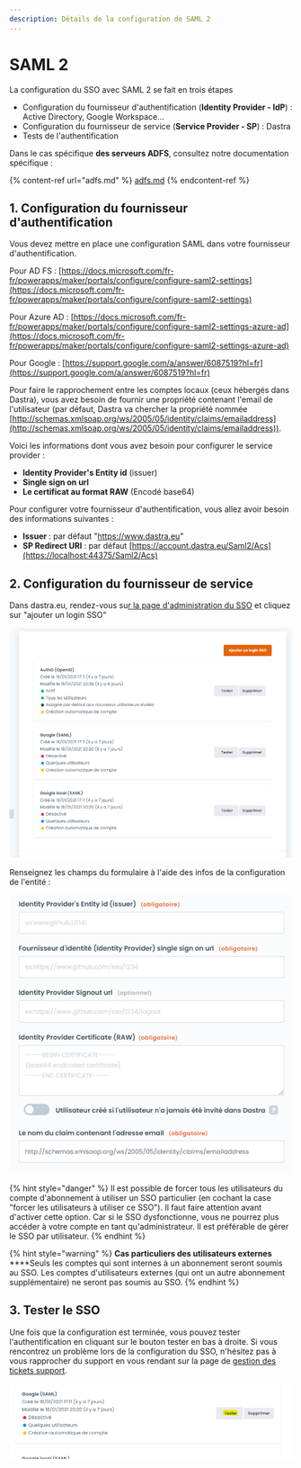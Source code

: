 ```yaml
---
description: Détails de la configuration de SAML 2
---
```


# SAML 2

La configuration du SSO avec SAML 2 se fait en trois étapes&#x20;

* Configuration du fournisseur d'authentification (**Identity Provider - IdP**) : Active Directory, Google Workspace...
* Configuration du fournisseur de service (**Service Provider - SP**) : Dastra
* Tests de l'authentification

Dans le cas spécifique **des serveurs ADFS**, consultez notre documentation spécifique :&#x20;

{% content-ref url="adfs.md" %}
[adfs.md](adfs.md)
{% endcontent-ref %}

## 1. Configuration du fournisseur d'authentification

Vous devez mettre en place une configuration SAML dans votre fournisseur d'authentification.

Pour AD FS : [https://docs.microsoft.com/fr-fr/powerapps/maker/portals/configure/configure-saml2-settings](https://docs.microsoft.com/fr-fr/powerapps/maker/portals/configure/configure-saml2-settings)

Pour Azure AD : [https://docs.microsoft.com/fr-fr/powerapps/maker/portals/configure/configure-saml2-settings-azure-ad](https://docs.microsoft.com/fr-fr/powerapps/maker/portals/configure/configure-saml2-settings-azure-ad)

Pour Google : [https://support.google.com/a/answer/6087519?hl=fr](https://support.google.com/a/answer/6087519?hl=fr)

Pour faire le rapprochement entre les comptes locaux (ceux hébergés dans Dastra), vous avez besoin de fournir une propriété contenant l'email de l'utilisateur (par défaut, Dastra va chercher la propriété nommée  [http://schemas.xmlsoap.org/ws/2005/05/identity/claims/emailaddress](http://schemas.xmlsoap.org/ws/2005/05/identity/claims/emailaddress)).

Voici les informations dont vous avez besoin pour configurer le service provider :&#x20;

* **Identity Provider's Entity id** (issuer)
* **Single sign on url**
* **Le certificat au format RAW** (Encodé base64)

Pour configurer votre fournisseur d'authentification, vous allez avoir besoin des informations suivantes :

* **Issuer** : par défaut "https://www.dastra.eu"
* **SP Redirect URI** : par défaut [https://account.dastra.eu/Saml2/Acs](https://localhost:44375/Saml2/Acs)

## 2. Configuration du fournisseur de service

Dans dastra.eu, rendez-vous su[r la page d'administration du SSO](https://app.dastra.eu/general-settings/sso) et cliquez sur "ajouter un login SSO"

![](<../../../.gitbook/assets/image (116).png>)

Renseignez les champs du formulaire à l'aide des infos de la configuration de l'entité :

![](<../../../.gitbook/assets/image (117).png>)

{% hint style="danger" %}
Il est possible de forcer tous les utilisateurs du compte d'abonnement à utiliser un SSO particulier (en cochant la case "forcer les utilisateurs à utiliser ce SSO"). Il faut faire attention avant d'activer cette option. Car si le SSO dysfonctionne, vous ne pourrez plus accéder à votre compte en tant qu'administrateur. Il est préférable de gérer le SSO par utilisateur.
{% endhint %}

{% hint style="warning" %}
**Cas particuliers des utilisateurs externes**\
****Seuls les comptes qui sont internes à un abonnement seront soumis au SSO. Les comptes d'utilisateurs externes (qui ont un autre abonnement supplémentaire) ne seront pas soumis au SSO.
{% endhint %}

## 3. Tester le SSO

Une fois que la configuration est terminée, vous pouvez tester l'authentification en cliquant sur le bouton tester en bas à droite. Si vous rencontrez un problème lors de la configuration du SSO, n'hésitez pas à vous rapprocher du support en vous rendant sur la page de [gestion des tickets support](https://app.dastra.eu/general-settings/support).

![](<../../../.gitbook/assets/image (121).png>)

